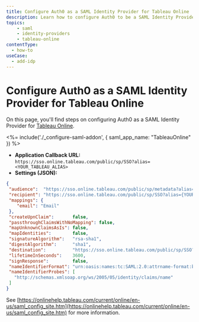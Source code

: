 ```yaml
---
title: Configure Auth0 as a SAML Identity Provider for Tableau Online
description: Learn how to configure Auth0 to be a SAML Identity Provider for Tableau Online.
topics:
    - saml
    - identity-providers
    - tableau-online
contentType:
  - how-to
useCase:
  - add-idp
---
```


# Configure Auth0 as a SAML Identity Provider for Tableau Online

On this page, you'll find steps on configuring Auth0 as a SAML Identity Provider for [Tableau Online](https://online.tableau.com/).

<%= include('./_configure-saml-addon', {
  saml_app_name: "TableauOnline"
}) %>

- **Application Callback URL:** `https://sso.online.tableau.com/public/sp/SSO?alias=<YOUR_TABLEAU_ALIAS>`
- **Settings (JSON):**

```json
{
 "audience":  "https://sso.online.tableau.com/public/sp/metadata?alias={YOUR TABLEAU ALIAS}",
 "recipient": "https://sso.online.tableau.com/public/sp/SSO?alias={YOUR TABLEAU ALIAS}",
 "mappings": {
    "email": "Email"
 },
 "createUpnClaim":       false,
 "passthroughClaimsWithNoMapping": false,
 "mapUnknownClaimsAsIs": false,
 "mapIdentities":        false,
 "signatureAlgorithm":   "rsa-sha1",
 "digestAlgorithm":      "sha1",
 "destination":          "https://sso.online.tableau.com/public/sp/SSO?alias={YOUR TABLEAU ALIAS}",
 "lifetimeInSeconds":    3600,
 "signResponse":         false,
 "nameIdentifierFormat": "urn:oasis:names:tc:SAML:2.0:attrname-format:basic",
 "nameIdentifierProbes": [
   "http://schemas.xmlsoap.org/ws/2005/05/identity/claims/name"
 ]
}
```

See [https://onlinehelp.tableau.com/current/online/en-us/saml_config_site.htm](https://onlinehelp.tableau.com/current/online/en-us/saml_config_site.htm) for more information.
